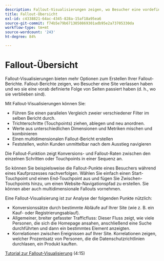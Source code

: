 ```yaml
---
description: Fallout-Visualisierungen zeigen, wo Besucher eine vordefinierte Seitensequenz verlassen (ausgefallen) und durchlaufen (durchgefallen) haben.
title: Fallout-Übersicht
exl-id: c4338821-64ac-4345-828a-15af18a95ea6
source-git-commit: f74b5e79b6713050869301adb95e2a73705330da
workflow-type: tm+mt
source-wordcount: '243'
ht-degree: 84%

---
```


# Fallout-Übersicht

Fallout-Visualisierungen bieten mehr Optionen zum Erstellen Ihrer Fallout-Berichte. Fallout-Berichte zeigen, wo Besucher eine Site verlassen haben und wo sie eine vorab definierte Folge von Seiten passiert haben (d. h., wo sie verblieben sind).

Mit Fallout-Visualisierungen können Sie:

* Führen Sie einen parallelen Vergleich zweier verschiedener Filter im selben Bericht durch.
* Trichterschritte (Touchpoints) ziehen, ablegen und neu anordnen.
* Werte aus unterschiedlichen Dimensionen und Metriken mischen und kombinieren
* Einen multidimensionalen Fallout-Bericht erstellen
* Feststellen, wohin Kunden unmittelbar nach dem Ausstieg navigieren

Die Fallout-Funktion zeigt Konversions- und Fallout-Raten zwischen den einzelnen Schritten oder Touchpoints in einer Sequenz an.

So können Sie beispielsweise die Fallout-Punkte eines Besuchers während eines Kaufprozesses nachverfolgen. Wählen Sie einfach einen Start-Touchpoint und einen End-Touchpoint aus und fügen Sie Zwischen-Touchpoints hinzu, um einen Website-Navigationspfad zu erstellen. Sie können aber auch multidimensionale Fallouts vornehmen.

Eine Fallout-Visualisierung ist zur Analyse der folgenden Punkte nützlich:

* Konversionssätze durch bestimmte Abläufe auf Ihrer Site (wie z. B. ein Kauf- oder Registrierungsablauf).
* Allgemeiner, breiter gefasster Trafficfluss: Dieser Fluss zeigt, wie viele Personen, die sich die Homepage ansahen, anschließend eine Suche durchführten und dann ein bestimmtes Element anzeigten.
* Korrelationen zwischen Ereignissen auf Ihrer Site. Korrelationen zeigen, welcher Prozentsatz von Personen, die die Datenschutzrichtlinien durchlasen, ein Produkt kauften.

[Tutorial zur Fallout-Visualisierung](https://experienceleague.adobe.com/docs/analytics-learn/tutorials/analysis-workspace/analyzing-customer-journeys/fallout-visualization.html) (4:15)

